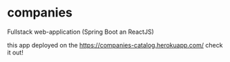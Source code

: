 # companies
Fullstack web-application (Spring Boot an ReactJS)

this app deployed on the https://companies-catalog.herokuapp.com/ check it out!
